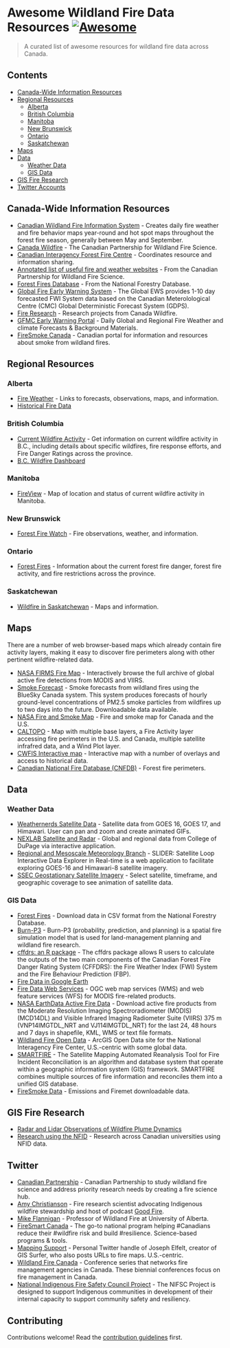 # Awesome Wildland Fire Data Resources [![Awesome](https://cdn.rawgit.com/sindresorhus/awesome/d7305f38d29fed78fa85652e3a63e154dd8e8829/media/badge.svg)](https://github.com/sindresorhus/awesome)

> A curated list of awesome resources for wildland fire data across Canada. 

## Contents

- [Canada-Wide Information Resources](#information-resources)
- [Regional Resources](#regional-resources)
    - [Alberta](#alberta)
    - [British Columbia](#british-columbia)
    - [Manitoba](#manitoba)
    - [New Brunswick](#new-brunswick)
    - [Ontario](#ontario)
    - [Saskatchewan](#saskatchewan)
- [Maps](#maps)
- [Data](#data)
    - [Weather Data](#weather-data)
    - [GIS Data](#gis-data)
 - [GIS Fire Research](#gis-fire-research) 
- [Twitter Accounts](#twitter-accounts)

## Canada-Wide Information Resources

- [Canadian Wildland Fire Information System](https://cwfis.cfs.nrcan.gc.ca/home) - Creates daily fire weather and fire behavior maps year-round and hot spot maps throughout the forest fire season, generally between May and September.
- [Canada Wildfire](https://www.canadawildfire.org/) - The Canadian Partnership for Wildland Fire Science.
- [Canadian Interagency Forest Fire Centre](https://www.ciffc.ca/index.php/) - Coordinates resource and information sharing.
- [Annotated list of useful fire and weather websites](https://73c61686-1630-4745-842c-cf3169c8dadc.filesusr.com/ugd/90df79_bd193b3491c94e1188f49ccfdd1aa536.pdf) - From the Canadian Partnership for Wildland Fire Science.
- [Forest Fires Database](http://nfdp.ccfm.org/en/data/fires.php) - From the National Forestry Database.
- [Global Fire Early Warning System](https://gfmc.online/gwfews/index-12.html) - The Global EWS provides 1-10 day forecasted FWI System data based on the Canadian Meterolological Centre (CMC) Global Deterministic Forecast System (GDPS).
- [Fire Research](https://www.canadawildfire.org/research) - Research projects from Canada Wildfire.
- [GFMC Early Warning Portal](https://gfmc.online/fwf/fwf.html) - Daily Global and Regional Fire Weather and climate Forecasts & Background Materials.
- [FireSmoke Canada](https://firesmoke.ca/) - Canadian portal for information and resources about smoke from wildland fires.

## Regional Resources

### Alberta

- [Fire Weather](https://wildfire.alberta.ca/wildfire-status/fire-weather/default.aspx) - Links to forecasts, observations, maps, and information.
- [Historical Fire Data](https://wildfire.alberta.ca/resources/historical-data/default.aspx)

### British Columbia

- [Current Wildfire Activity](https://www2.gov.bc.ca/gov/content/safety/wildfire-status/wildfire-situation) - Get information on current wildfire activity in B.C., including details about specific wildfires, fire response efforts, and Fire Danger Ratings across the province.
- [B.C. Wildfire Dashboard](https://governmentofbc.maps.arcgis.com/apps/opsdashboard/index.html#/f0ac328d88c74d07aa2ee385abe2a41b)

### Manitoba

- [FireView](https://www.gov.mb.ca/sd/fire/Fire-Maps/fireview/fireview.html) - Map of location and status of current wildfire activity in Manitoba.

### New Brunswick

- [Forest Fire Watch](https://www2.gnb.ca/content/gnb/en/news/public_alerts/forest_fire_watch.html) - Fire observations, weather, and information.

### Ontario

- [Forest Fires](https://www.ontario.ca/page/forest-fires) - Information about the current forest fire danger, forest fire activity, and fire restrictions across the province.

### Saskatchewan

- [Wildfire in Saskatchewan](https://www.saskatchewan.ca/residents/environment-public-health-and-safety/wildfire-in-saskatchewan) - Maps and information.

## Maps

There are a number of web browser-based maps which already contain fire activity layers, making it easy to discover fire perimeters along with other pertinent wildfire-related data.

- [NASA FIRMS Fire Map](https://firms.modaps.eosdis.nasa.gov/map/#d:2020-09-24..2020-09-25;@0.0,0.0,3z) - Interactively browse the full archive of global active fire detections from MODIS and VIIRS.
- [Smoke Forecast](https://firesmoke.ca/forecasts/current/) - Smoke forecasts from wildland fires using the BlueSky Canada system. This system produces forecasts of hourly ground-level concentrations of PM2.5 smoke particles from wildfires up to two days into the future. Downloadable data available.
- [NASA Fire and Smoke Map](https://fire.airnow.gov/) - Fire and smoke map for Canada and the U.S.
- [CALTOPO](https://caltopo.com) - Map with multiple base layers, a Fire Activity layer accessing fire perimeters in the U.S. and Canada, multiple satellite infrafred data, and a Wind Plot layer.
- [CWFIS Interactive map](https://cwfis.cfs.nrcan.gc.ca/interactive-map) - Interactive map with a number of overlays and access to historical data.
- [Canadian National Fire Database (CNFDB)](https://cwfis.cfs.nrcan.gc.ca/ha/nfdb) - Forest fire perimeters.

## Data

### Weather Data

- [Weathernerds Satellite Data](https://www.weathernerds.org/satellite/?initsatsrc=On&initsatname=GOES16&initsattype=ir&initcscheme=ir1&initimdimx=1050&initimdimy=583&initrange=79.000000000000:-145.000000000000:35.000000000000:-50.000000000000&initloop=False&initnframes=20&initlightning16=On&initlightning17=Off&initltngfed=Off&initltngtoe=Off&initinterstates=On&initwarnings=On&initlatlon=Off&initascata=Off&initascatb=Off&initascatc=Off&initascatamba=Off&initascatambb=Off&initascatambc=Off&initsst=Off) - Satellite data from GOES 16, GOES 17, and Himawari. User can pan and zoom and create animated GIFs.
- [NEXLAB Satellite and Radar](https://weather.cod.edu/satrad/) - Global and regional data from College of DuPage via interactive application.
- [Regional and Mesoscale Meteorology Branch](https://rammb-slider.cira.colostate.edu/?sat=goes-16&z=0&im=12&ts=1&st=0&et=0&speed=130&motion=loop&map=1&lat=0&opacity%5B0%5D=1&hidden%5B0%5D=0&pause=0&slider=-1&hide_controls=0&mouse_draw=0&follow_feature=0&follow_hide=0&s=rammb-slider&sec=full_disk&p%5B0%5D=geocolor&x=10848&y=10848) - SLIDER: Satellite Loop Interactive Data Explorer in Real-time is a web application to facilitate exploring  GOES-16 and Himawari-8 satellite imagery.
- [SSEC Geostationary Satellite Imagery](https://www.ssec.wisc.edu/data/geo/#/animation?satellite=goes-16-17-comp&end_datetime=latest&n_images=48&coverage=mollweide&channel=14&image_quality=gif&anim_method=javascript) - Select satellite, timeframe, and geographic coverage to see animation of satellite data.

### GIS Data

- [Forest Fires](http://nfdp.ccfm.org/en/download.php) - Download data in CSV format from the National Forestry Database.
- [Burn-P3](https://www.canadawildfire.org/burn-p3-english) - Burn-P3 (probability, prediction, and planning) is a spatial fire simulation model that is used for land-management planning and wildland fire research.
- [cffdrs: an R package](https://www.canadawildfire.org/cffdrs-r-package) - The cffdrs package allows R users to calculate the outputs of the two main components of the Canadian Forest Fire Danger Rating System (CFFDRS): the Fire Weather Index (FWI) System and the Fire Behaviour Prediction (FBP).
- [Fire Data in Google Earth](https://fsapps.nwcg.gov/googleearth.php)
- [Fire Data Web Services](https://fsapps.nwcg.gov/afm/wms.php) - OGC web map services (WMS) and web feature services (WFS) for MODIS fire-related products.
- [NASA EarthData Active Fire Data](https://earthdata.nasa.gov/earth-observation-data/near-real-time/firms/active-fire-data) - Download active fire products from the Moderate Resolution Imaging Spectroradiometer (MODIS) (MCD14DL) and Visible Infrared Imaging Radiometer Suite (VIIRS) 375 m (VNP14IMGTDL_NRT and VJ114IMGTDL_NRT) for the last 24, 48 hours and 7 days in shapefile, KML, WMS or text file formats.
- [Wildland Fire Open Data](https://data-nifc.opendata.arcgis.com/) - ArcGIS Open Data site for the National Interagency Fire Center, U.S.-centric with some global data.
- [SMARTFIRE](https://firesmoke.ca/smartfire/) - The Satellite Mapping Automated Reanalysis Tool for Fire Incident Reconciliation is an algorithm and database system that operate within a geographic information system (GIS) framework. SMARTFIRE combines multiple sources of fire information and reconciles them into a unified GIS database.
- [FireSmoke Data](https://firesmoke.ca/data/) - Emissions and Firemet downloadable data.

## GIS Fire Research

- [Radar and Lidar Observations of Wildfire Plume Dynamics](https://frg.berkeley.edu/radar-and-lidar-observations-of-wildfire-plume-dynamics/)
- [Research using the NFID](http://nfidcanada.ca/project-status/) - Research across Canadian universities using NFID data.

## Twitter

- [Canadian Partnership](https://twitter.com/CanadaWildfire) - Canadian Partnership to study wildland fire science and address priority research needs by creating a fire science hub.
- [Amy Christianson](https://twitter.com/ChristiansonAmy) - Fire research scientist advocating Indigenous wildfire stewardship and host of podcast [Good Fire](https://yourforestpodcast.com/good-fire-podcast).
- [Mike Flannigan](https://twitter.com/mikeflannigan) - Professor of Wildland Fire at University of Alberta.
- [FireSmart Canada](https://twitter.com/FireSmartCanada) - The go-to national program helping #Canadians reduce their #wildfire risk and build #resilience. Science-based programs & tools.
- [Mapping Support](https://twitter.com/MappingSupport) - Personal Twitter handle of Joseph Elfelt, creator of GIS Surfer, who also posts URLs to fire maps. U.S.-centric.
- [Wildland Fire Canada](https://twitter.com/wildlandfirecan) - Conference series that networks fire management agencies in Canada. These biennial conferences focus on fire management in Canada.
- [National Indigenous Fire Safety Council Project](https://twitter.com/NIFSC_CA) - The NIFSC Project is designed to support Indigenous communities in development of their internal capacity to support community safety and resiliency.

## Contributing

Contributions welcome! Read the [contribution guidelines](CONTRIBUTING.md) first.
